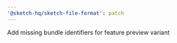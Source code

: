 ```yaml
---
'@sketch-hq/sketch-file-format': patch
---
```


Add missing bundle identifiers for feature preview variant
